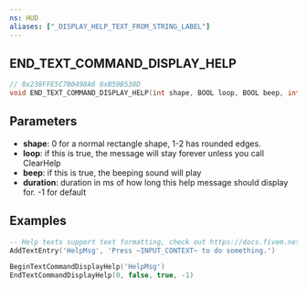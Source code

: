 ```yaml
---
ns: HUD
aliases: ["_DISPLAY_HELP_TEXT_FROM_STRING_LABEL"]
---
```

## END_TEXT_COMMAND_DISPLAY_HELP

```c
// 0x238FFE5C7B0498A6 0xB59B530D
void END_TEXT_COMMAND_DISPLAY_HELP(int shape, BOOL loop, BOOL beep, int duration);
```


## Parameters
* **shape**: 0 for a normal rectangle shape, 1-2 has rounded edges.
* **loop**: if this is true, the message will stay forever unless you call ClearHelp
* **beep**: if this is true, the beeping sound will play
* **duration**: duration in ms of how long this help message should display for. -1 for default


## Examples
```lua
-- Help texts support text formatting, check out https://docs.fivem.net/docs/game-references/text-formatting/
AddTextEntry('HelpMsg', 'Press ~INPUT_CONTEXT~ to do something.')

BeginTextCommandDisplayHelp('HelpMsg')
EndTextCommandDisplayHelp(0, false, true, -1)

```
